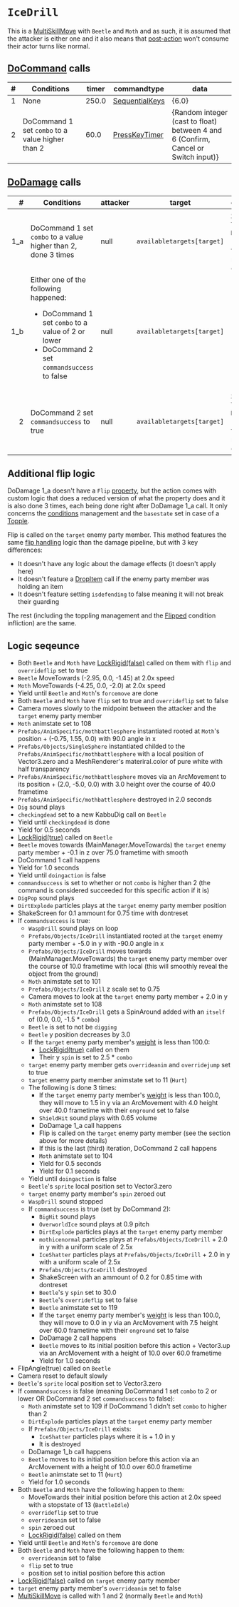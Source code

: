 # `IceDrill`
This is a [MultiSkillMove](../../Actors%20states/MultiSkillMove.md) with `Beetle` and `Moth` and as such, it is assumed that the attacker is either one and it also means that [post-action](../../Battle%20flow/Action%20coroutines/DoAction.md#post-action) won't consume their actor turns like normal.

## [DoCommand](../../DoCommand.md) calls

|#|Conditions|timer|commandtype|data|
|-:|-----|-----|-----|-----|
|1|None|250.0|[SequentialKeys](../../Action%20commands/SequentialKeys.md)|{6.0}|
|2|DoCommand 1 set `combo` to a value higher than 2|60.0|[PressKeyTimer](../../Action%20commands/PressKeyTimer.md)|{Random integer (cast to float) between 4 and 6 (Confirm, Cancel or Switch input)}|

## [DoDamage](../../Damage%20pipeline/DoDamage.md) calls

|#|Conditions|attacker|target|damageammount|property|overrides|block|
|-:|---|---|---|---|---|---|---|
|1_a|DoCommand 1 set `combo` to a value higher than 2, done 3 times|null|`availabletargets[target]`|[GetMultiDamage](../../Damage%20pipeline/GetMultiDamage.md) for `Beetle` and `Moth` / 2.0 * `barfill` rounded to nearest (to nearest even if ending in .5) + 1|[Pierce](../../Damage%20pipeline/AttackProperty.md)|empty array|false|
|1_b|Either one of the following happened:<ul><li>DoCommand 1 set `combo` to a value of 2 or lower</li><li>DoCommand 2 set `commandsuccess` to false</li></ul>|null|`availabletargets[target]`|1|null|empty array|false|
|2|DoCommand 2 set `commandsuccess` to true|null|`availabletargets[target]`|[GetMultiDamage](../../Damage%20pipeline/GetMultiDamage.md) for `Beetle` and `Moth` / 2.0 * `barfill` rounded to nearest (to nearest even if ending in .5) + 2|null|empty array|false|

## Additional flip logic
DoDamage 1_a doesn't have a `Flip` [property](../../Damage%20pipeline/AttackProperty.md), but the action comes with custom logic that does a reduced version of what the property does and it is also done 3 times, each being done right after DoDamage 1_a call. It only concerns the [conditions](../../Actors%20states/Conditions.md) management and the `basestate` set in case of a [Topple](../../Actors%20states/BattleCondition/Topple.md).

Flip is called on the `target` enemy party member. This method features the same [flip handling](../../Damage%20pipeline/CalculateBaseDamage.md#flip-handing) logic than the damage pipeline, but with 3 key differences:

- It doesn't have any logic about the damage effects (it doesn't apply here)
- It doesn't feature a [DropItem](../../Actors%20states/Enemy%20party%20members/DropItem.md) call if the enemy party member was holding an item
- It doesn't feature setting `isdefending` to false meaning it will not break their guarding

The rest (including the toppling management and the [Flipped](../../Actors%20states/BattleCondition/Flipped.md) condition infliction) are the same.

## Logic seqeunce

- Both `Beetle` and `Moth` have [LockRigid(false)](../../../Entities/EntityControl/EntityControl%20Methods.md#lockrigid) called on them with `flip` and `overrideflip` set to true
- `Beetle` MoveTowards (-2.95, 0.0, -1.45) at 2.0x speed
- `Moth` MoveTowards (-4.25, 0.0, -2.0) at 2.0x speed
- Yield until `Beetle` and `Moth`'s `forcemove` are done
- Both `Beetle` and `Moth` have `flip` set to true and `overrideflip` set to false
- Camera moves slowly to the midpoint between the attacker and the `target` enemy party member
- `Moth` animstate set to 108
- `Prefabs/AnimSpecific/mothbattlesphere` instantiated rooted at `Moth`'s position + (-0.75, 1.55, 0.0) with 90.0 angle in x
- `Prefabs/Objects/SingleSphere` instantiated childed to the `Prefabs/AnimSpecific/mothbattlesphere` with a local position of Vector3.zero and a MeshRenderer's materiral.color of pure white with half transparency
- `Prefabs/AnimSpecific/mothbattlesphere` moves via an ArcMovement to its position + (2.0, -5.0, 0.0) with 3.0 height over the course of 40.0 frametime
- `Prefabs/AnimSpecific/mothbattlesphere` destroyed in 2.0 seconds
- `Dig` sound plays
- `checkingdead` set to a new KabbuDig call on `Beetle`
- Yield until `checkingdead` is done
- Yield for 0.5 seconds
- [LockRigid(true)](../../../Entities/EntityControl/EntityControl%20Methods.md#lockrigid) called on `Beetle`
- `Beetle` moves towards (MainManager.MoveTowards) the `target` enemy party member + -0.1 in z over 75.0 frametime with smooth
- DoCommand 1 call happens
- Yield for 1.0 seconds
- Yield until `doingaction` is false
- `commandsuccess` is set to whether or not `combo` is higher than 2 (the command is considered succeeded for this specific action if it is)
- `DigPop` sound plays
- `DirtExplode` particles plays at the `target` enemy party member position
- ShakeScreen for 0.1 ammount for 0.75 time with dontreset
- If `commandsuccess` is true:
    - `WaspDrill` sound plays on loop
    - `Prefabs/Objects/IceDrill` instantiated rooted at the `target` enemy party member + -5.0 in y with -90.0 angle in x
    - `Prefabs/Objects/IceDrill` moves towards (MainManager.MoveTowards) the `target` enemy party member over the course of 10.0 frametime with local (this will smoothly reveal the object from the ground)
    - `Moth` animstate set to 101
    - `Prefabs/Objects/IceDrill` z scale set to 0.75
    - Camera moves to look at the `target` enemy party member + 2.0 in y
    - `Moth` animstate set to 108
    - `Prefabs/Objects/IceDrill` gets a SpinAround added with an `itself` of (0.0, 0.0, -1.5 * `combo`)
    - `Beetle` is set to not be `digging`
    - `Beetle` y position decreases by 3.0
    - If the `target` enemy party member's [weight](../../Actors%20states/Enemy%20features.md#weight) is less than 100.0:
        - [LockRigid(true)](../../../Entities/EntityControl/EntityControl%20Methods.md#lockrigid) called on them
        - Their y `spin` is set to 2.5 * `combo`
    - `target` enemy party member gets `overrideanim` and `overridejump` set to true
    - `target` enemy party member animstate set to 11 (`Hurt`)
    - The following is done 3 times:
        - If the `target` enemy party member's [weight](../../Actors%20states/Enemy%20features.md#weight) is less than 100.0, they will move to 1.5 in y via an ArcMovement with 4.0 height over 40.0 frametime with their `onground` set to false
        - `ShieldHit` sound plays with 0.65 volume
        - DoDamage 1_a call happens
        - Flip is called on the `target` enemy party member (see the section above for more details)
        - If this is the last (third) iteration, DoCommand 2 call happens
        - `Moth` animstate set to 104
        - Yield for 0.5 seconds
        - Yield for 0.1 seconds
    - Yield until `doingaction` is false
    - `Beetle`'s `sprite` local position set to Vector3.zero
    - `target` enemy party member's `spin` zeroed out
    - `WaspDrill` sound stopped
    - If `commandsuccess` is true (set by DoCommand 2):
        - `BigHit` sound plays
        - `OverworldIce` sound plays at 0.9 pitch
        - `DirtExplode` particles plays at the `target` enemy party member
        - `mothicenormal` particles plays at `Prefabs/Objects/IceDrill` + 2.0 in y with a uniform scale of 2.5x
        - `IceShatter` particles plays at `Prefabs/Objects/IceDrill` + 2.0 in y with a uniform scale of 2.5x
        - `Prefabs/Objects/IceDrill` destroyed
        - ShakeScreen with an ammount of 0.2 for 0.85 time with dontreset
        - `Beetle`'s y `spin` set to 30.0
        - `Beetle`'s `overrideflip` set to false
        - `Beetle` animstate set to 119
        - If the `target` enemy party member's [weight](../../Actors%20states/Enemy%20features.md#weight) is less than 100.0, they will move to 0.0 in y via an ArcMovement with 7.5 height over 60.0 frametime with their `onground` set to false
        - DoDamage 2 call happens
        - `Beetle` moves to its initial position before this action + Vector3.up via an ArcMovement with a height of 10.0 over 60.0 frametime
        - Yield for 1.0 seconds
- FlipAngle(true) called on `Beetle`
- Camera reset to default slowly
- `Beetle`'s `sprite` local position set to Vector3.zero
- If `commmandsuccess` is false (meaning DoCommand 1 set `combo` to 2 or lower OR DoCommand 2 set `commandsuccess` to false):
    - `Moth` animstate set to 109 if DoCommand 1 didn't set `combo` to higher than 2
    - `DirtExplode` particles plays at the `target` enemy party member
    - If `Prefabs/Objects/IceDrill` exists:
        - `IceShatter` particles plays where it is + 1.0 in y
        - It is destroyed
    - DoDamage 1_b call happens
    - `Beetle` moves to its initial position before this action via an ArcMovement with a height of 10.0 over 60.0 frametime
    - `Beetle` animstate set to 11 (`Hurt`)
    - Yield for 1.0 seconds
- Both `Beetle` and `Moth` have the following happen to them:
    - MoveTowards their initial position before this action at 2.0x speed with a stopstate of 13 (`BattleIdle`)
    - `overrideflip` set to true
    - `overrideanim` set to false
    - `spin` zeroed out
    - [LockRigid(false)](../../../Entities/EntityControl/EntityControl%20Methods.md#lockrigid) called on them
- Yield until `Beetle` and `Moth`'s `forcemove` are done
- Both `Beetle` and `Moth` have the following happen to them:
    - `overrideanim` set to false
    - `flip` set to true
    - position set to initial position before this action
- [LockRigid(false)](../../../Entities/EntityControl/EntityControl%20Methods.md#lockrigid) called on `target` enemy party member
- `target` enemy party member's `overrideanim` set to false
- [MultiSkillMove](../../Actors%20states/MultiSkillMove.md) is called with 1 and 2 (normally `Beetle` and `Moth`)
